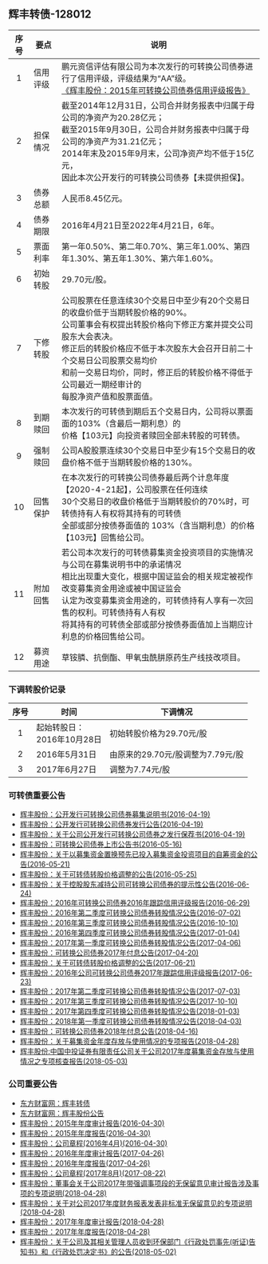 ## 辉丰转债-128012

|序号|要点|说明|
|:--:|----|----|
|1|信用评级|鹏元资信评估有限公司为本次发行的可转换公司债券进行了信用评级，评级结果为“AA”级。<br>[《辉丰股份：2015年可转换公司债券信用评级报告》](http://pdf.dfcfw.com/pdf/H2_AN201604180014405931_1.pdf)|
|2|担保情况|截至2014年12月31日，公司合并财务报表中归属于母公司的净资产为20.28亿元；<br>截至2015年9月30日，公司合并财务报表中归属于母公司的净资产为31.21亿元；<br>2014年末及2015年9月末，公司净资产均不低于15亿元，<br>因此本次公开发行的可转换公司债券【未提供担保】。|
|3|债券总额|人民币8.45亿元。|
|4|债券期限|2016年4月21日至2022年4月21日，6年。|
|5|票面利率|第一年0.50%、第二年0.70%、第三年1.00%、第四年1.30%、第五年1.30%、第六年1.60%。|
|6|初始转股|29.70元/股。|
|7|下修转股|公司股票在任意连续30个交易日中至少有20个交易日的收盘价低于当期转股价格的90%。<br>公司董事会有权提出转股价格向下修正方案并提交公司股东大会表决。<br>修正后的转股价格应不低于本次股东大会召开日前二十个交易日公司股票交易均价<br>和前一交易日均价，同时，修正后的转股价格不得低于公司最近一期经审计的<br>每股净资产值和股票面值。|
|8|到期赎回|本次发行的可转债到期后五个交易日内，公司将以票面面的103%（含最后一期利息）的<br>价格【103元】向投资者赎回全部未转股的可转债。|
|9|强制赎回|公司A股股票连续30个交易日中至少有15个交易日的收盘价格不低于当期转股价格的130%。|
|10|回售保护|在本次发行的可转换公司债券最后两个计息年度【2020-4-21起】，公司股票在任何连续<br>30个交易日的收盘价格低于当期转股价的70%时，可转债持有人有权将其持有的可转债<br>全部或部分按债券面值的 103%（含当期利息）的价格【103元】回售给公司。|
|11|附加回售|若公司本次发行的可转债募集资金投资项目的实施情况与公司在募集说明书中的承诺情况<br>相比出现重大变化，根据中国证监会的相关规定被视作改变募集资金用途或被中国证监会<br>认定为改变募集资金用途的，可转债持有人享有一次回售的权利。可转债持有人有权<br>将其持有的可转债全部或部分按债券面值加上当期应计利息的价格回售给公司。|
|12|募资用途|草铵膦、抗倒酯、甲氧虫酰肼原药生产线技改项目。|

### 下调转股价记录
|序号|时间|下调情况|
|:--:|----|----|
|1|起始转股日：<br>2016年10月28日|初始转股价格为29.70元/股|
|2|2016年5月31日|由原来的29.70元/股调整为7.79元/股|
|3|2017年6月27日|调整为7.74元/股|

### 可转债重要公告
* [辉丰股份：公开发行可转换公司债券募集说明书(2016-04-19)](http://pdf.dfcfw.com/pdf/H2_AN201604180014405879_1.pdf)
* [辉丰股份：公开发行可转换公司债券发行公告(2016-04-19)](http://pdf.dfcfw.com/pdf/H2_AN201604180014405877_1.pdf)
* [辉丰股份：关于公司公开发行可转换公司债券之发行保荐书(2016-04-19)](http://pdf.dfcfw.com/pdf/H2_AN201604180014405871_1.pdf)
* [辉丰股份：可转换公司债券上市公告书(2016-05-16)](http://pdf.dfcfw.com/pdf/H2_AN201605150014850374_1.pdf)
* [辉丰股份：关于以募集资金置换预先已投入募集资金投资项目的自筹资金的公告(2016-05-21)](http://pdf.dfcfw.com/pdf/H2_AN201605200014948951_1.pdf)
* [辉丰股份：关于可转债转股价格调整的公告(2016-05-25)](http://pdf.dfcfw.com/pdf/H2_AN201605240014979201_1.pdf)
* [辉丰股份：关于控股股东减持公司可转换公司债券的提示性公告(2016-06-24)](http://pdf.dfcfw.com/pdf/H2_AN201606230016191101_1.pdf)
* [辉丰股份：2016年可转换公司债券2016年跟踪信用评级报告(2016-06-29)](http://pdf.dfcfw.com/pdf/H2_AN201606280016245750_1.pdf)
* [辉丰股份：2016年第二季度可转换公司债券转股情况公告(2016-07-02)](http://pdf.dfcfw.com/pdf/H2_AN201607010016350603_1.pdf)
* [辉丰股份：2016年第三季度可转换公司债券转股情况公告(2016-10-10)](http://pdf.dfcfw.com/pdf/H2_AN201610100021785916_1.pdf)
* [辉丰股份：2016年第四季度可转换公司债券转股情况公告(2017-01-04)](http://pdf.dfcfw.com/pdf/H2_AN201701030232889699_1.pdf)
* [辉丰股份：2017年第一季度可转换公司债券转股情况公告(2017-04-06)](http://pdf.dfcfw.com/pdf/H2_AN201704050475636167_1.pdf)
* [辉丰股份：可转换公司债券2017年付息公告(2017-04-20)](http://pdf.dfcfw.com/pdf/H2_AN201704190513648005_1.pdf)
* [辉丰股份：关于可转债转股价格调整的公告(2017-06-21)](http://pdf.dfcfw.com/pdf/H2_AN201706200658967347_1.pdf)
* [辉丰股份：2016年公司可转换公司债券2017年跟踪信用评级报告(2017-06-23)](http://pdf.dfcfw.com/pdf/H2_AN201706230664897694_1.pdf)
* [辉丰股份：2017年第二季度可转换公司债券转股情况公告(2017-07-03)](http://pdf.dfcfw.com/pdf/H2_AN201707030688112268_1.pdf)
* [辉丰股份：2017年第三季度可转换公司债券转股情况公告(2017-10-10)](http://pdf.dfcfw.com/pdf/H2_AN201710090940099528_1.pdf)
* [辉丰股份：2017年第四季度可转换公司债券转股情况公告(2018-01-03)](http://pdf.dfcfw.com/pdf/H2_AN201801021072176140_1.pdf)
* [辉丰股份：2018年第一季度可转换公司债券转股情况公告(2018-04-03)](http://pdf.dfcfw.com/pdf/H2_AN201804021115379028_1.pdf)
* [辉丰股份：可转换公司债券2018年付息公告(2018-04-16)](http://pdf.dfcfw.com/pdf/H2_AN201804151123345207_1.pdf)
* [辉丰股份：关于募集资金年度存放与使用情况的专项报告(2018-04-28)](http://pdf.dfcfw.com/pdf/H2_AN201804271132758710_1.pdf)
* [辉丰股份:中国中投证券有限责任公司关于公司2017年度募集资金存放与使用情况之专项核查报告(2018-05-03)](http://pdf.dfcfw.com/pdf/H2_AN201805031135899557_1.pdf)

### 公司重要公告
* [东方财富网：辉丰转债](http://quote.eastmoney.com/sz128012.html)
* [东方财富网：辉丰股份公告](http://data.eastmoney.com/notices/stock/002496.html)
* [辉丰股份：2015年年度审计报告(2016-04-30)](http://pdf.dfcfw.com/pdf/H2_AN201604290014627687_1.pdf)
* [辉丰股份：2015年年度报告(2016-04-30)](http://pdf.dfcfw.com/pdf/H2_AN201604290014627695_1.pdf)
* [辉丰股份：公司章程(2016年4月)(2016-04-30)](http://pdf.dfcfw.com/pdf/H2_AN201604290014627685_1.pdf)
* [辉丰股份：2016年年度审计报告(2017-04-26)](http://pdf.dfcfw.com/pdf/H2_AN201704250530257283_1.pdf)
* [辉丰股份：2016年年度报告(2017-04-26)](http://pdf.dfcfw.com/pdf/H2_AN201704250530257279_1.pdf)
* [辉丰股份：公司章程(2017年8月)(2017-08-22)](http://pdf.dfcfw.com/pdf/H2_AN201708210817959379_1.pdf)
* [辉丰股份：董事会关于公司2017年带强调事项段的无保留意见审计报告涉及事项的专项说明(2018-04-28)](http://pdf.dfcfw.com/pdf/H2_AN201804271132758720_1.pdf)
* [辉丰股份：关于对公司2017年度财务报表发表非标准无保留意见的专项说明(2018-04-28)](http://pdf.dfcfw.com/pdf/H2_AN201804271132758712_1.pdf)
* [辉丰股份：2017年年度审计报告(2018-04-28)](http://pdf.dfcfw.com/pdf/H2_AN201804271132758697_1.pdf)
* [辉丰股份：2017年年度报告(2018-04-28)](http://pdf.dfcfw.com/pdf/H2_AN201804271132758698_1.pdf)
* [辉丰股份：关于公司及其相关管理人员收到环保部门《行政处罚事先(听证)告知书》和《行政处罚决定书》的公告(2018-05-02)](http://pdf.dfcfw.com/pdf/H2_AN201805021134607792_1.pdf)
